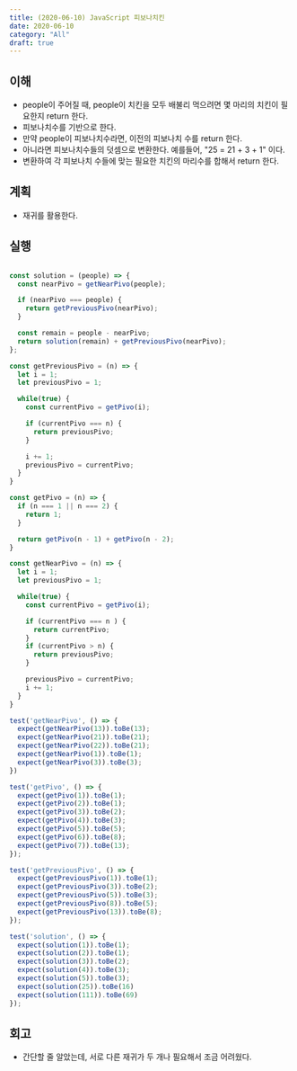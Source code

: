 ```yaml
---
title: (2020-06-10) JavaScript 피보나치킨
date: 2020-06-10
category: "All"
draft: true
---
```


## 이해

- people이 주어질 때, people이 치킨을 모두 배불리 먹으려면 몇 마리의 치킨이 필요한지 return 한다.
- 피보나치수를 기반으로 한다.
- 만약 people이 피보나치수라면, 이전의 피보나치 수를 return 한다.
- 아니라면 피보나치수들의 덧셈으로 변환한다. 예를들어, "25 = 21 + 3 + 1" 이다.
- 변환하여 각 피보나치 수들에 맞는 필요한 치킨의 마리수를 합해서 return 한다.

## 계획

- 재귀를 활용한다.

## 실행

```javascript

const solution = (people) => {
  const nearPivo = getNearPivo(people);

  if (nearPivo === people) {
    return getPreviousPivo(nearPivo);
  }

  const remain = people - nearPivo;
  return solution(remain) + getPreviousPivo(nearPivo);
};

const getPreviousPivo = (n) => {
  let i = 1;
  let previousPivo = 1;

  while(true) {
    const currentPivo = getPivo(i);

    if (currentPivo === n) {
      return previousPivo;
    }

    i += 1;
    previousPivo = currentPivo;
  }
}

const getPivo = (n) => {
  if (n === 1 || n === 2) {
    return 1;
  }

  return getPivo(n - 1) + getPivo(n - 2);
}

const getNearPivo = (n) => {
  let i = 1;
  let previousPivo = 1;

  while(true) {
    const currentPivo = getPivo(i);

    if (currentPivo === n ) {
      return currentPivo;
    }
    if (currentPivo > n) {
      return previousPivo;
    }

    previousPivo = currentPivo;
    i += 1;
  }
}

test('getNearPivo', () => {
  expect(getNearPivo(13)).toBe(13);
  expect(getNearPivo(21)).toBe(21);
  expect(getNearPivo(22)).toBe(21);
  expect(getNearPivo(1)).toBe(1);
  expect(getNearPivo(3)).toBe(3);
})

test('getPivo', () => {
  expect(getPivo(1)).toBe(1);
  expect(getPivo(2)).toBe(1);
  expect(getPivo(3)).toBe(2);
  expect(getPivo(4)).toBe(3);
  expect(getPivo(5)).toBe(5);
  expect(getPivo(6)).toBe(8);
  expect(getPivo(7)).toBe(13);
});

test('getPreviousPivo', () => {
  expect(getPreviousPivo(1)).toBe(1);
  expect(getPreviousPivo(3)).toBe(2);
  expect(getPreviousPivo(5)).toBe(3);
  expect(getPreviousPivo(8)).toBe(5);
  expect(getPreviousPivo(13)).toBe(8);
});

test('solution', () => {
  expect(solution(1)).toBe(1);
  expect(solution(2)).toBe(1);
  expect(solution(3)).toBe(2);
  expect(solution(4)).toBe(3);
  expect(solution(5)).toBe(3);
  expect(solution(25)).toBe(16)
  expect(solution(111)).toBe(69)
});
```

## 회고

- 간단할 줄 알았는데, 서로 다른 재귀가 두 개나 필요해서 조금 어려웠다.
